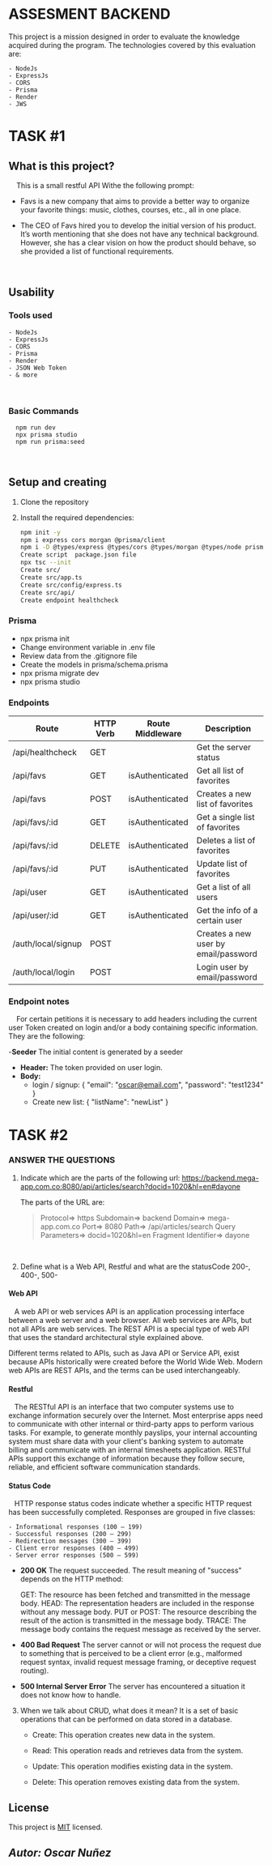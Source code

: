 # ASSESMENT BACKEND

This project is a mission designed in order to evaluate the knowledge acquired during the program. The technologies covered by this evaluation are:

    - NodeJs
    - ExpressJs
    - CORS
    - Prisma
    - Render
    - JWS


# **TASK #1**

## **What is this project?**

&nbsp;&nbsp;&nbsp;&nbsp;This is a small restful API Withe the following prompt:
  - Favs is a new company that aims to provide a better way to organize your favorite things: music, clothes, courses, etc., all in one place.

  - The CEO of Favs hired you to develop the initial version of his product. It’s worth mentioning that she does not have any technical background. However, she has a clear vision on how the product should behave, so she provided a list of functional requirements.
<br />

## **Usability**

### **Tools used**

    - NodeJs
    - ExpressJs
    - CORS
    - Prisma
    - Render
    - JSON Web Token
    - & more
 <br />

 
### **Basic Commands**

      npm run dev
      npx prisma studio
      npm run prisma:seed
 <br />

 ## Setup and creating

1. Clone the repository

2. Install the required dependencies:

    ```bash
    npm init -y
    npm i express cors morgan @prisma/client
    npm i -D @types/express @types/cors @types/morgan @types/node prisma typescript ts-node-dev
    Create script  package.json file
    npx tsc --init
    Create src/
    Create src/app.ts
    Create src/config/express.ts
    Create src/api/
    Create endpoint healthcheck
    ```

### Prisma

- npx prisma init
- Change environment variable in .env file
- Review data from the .gitignore file
- Create the models in prisma/schema.prisma
- npx prisma migrate dev
- npx prisma studio



### **Endpoints**

| Route                 | HTTP Verb | Route Middleware | Description                          |
|-----------------------|-----------|------------------|--------------------------------------|
| /api/healthcheck      | GET       |                  | Get the server status                |
| /api/favs             | GET       | isAuthenticated  | Get all list of favorites            |
| /api/favs             | POST      | isAuthenticated  | Creates a new list of favorites      |
| /api/favs/:id         | GET       | isAuthenticated  | Get a single list of favorites       |
| /api/favs/:id         | DELETE    | isAuthenticated  | Deletes a list of favorites          |
| /api/favs/:id         | PUT       | isAuthenticated  | Update list of favorites             |
| /api/user             | GET       | isAuthenticated  | Get a list of all users              |
| /api/user/:id         | GET       | isAuthenticated  | Get the info of a certain user       |
| /auth/local/signup    | POST      |                  | Creates a new user by email/password |
| /auth/local/login     | POST      |                  | Login user by email/password         |

### **Endpoint notes**
&nbsp;&nbsp;&nbsp;&nbsp;For certain petitions it is necessary to add headers including the current user Token created on login and/or a body containing specific information. They are the following:


-**Seeder** The initial content is generated by a seeder
- **Header:** The token provided on user login.
- **Body:** 
  - login / signup: 
        {
        "email": "oscar@email.com",
        "password": "test1234"
        }
  - Create new list: 
        {
            "listName": "newList"
        }


# **TASK #2**
### ANSWER THE QUESTIONS

1. Indicate which are the parts of the following url: https://backend.mega-app.com.co:8080/api/articles/search?docid=1020&hl=en#dayone

    The parts of the URL are:

      > Protocol=>              https
      > Subdomain=>             backend
      > Domain=>                mega-app.com.co
      > Port=>                  8080
      > Path=>                  /api/articles/search
      > Query Parameters=>      docid=1020&hl=en
      > Fragment Identifier=>   dayone

 <br />

2. Define what is a Web API, Restful and what are the statusCode 200-, 400-, 500-

#### Web API
&nbsp;&nbsp;&nbsp;A web API or web services API is an application processing interface between a web server and a web browser. All web services are APIs, but not all APIs are web services. The REST API is a special type of web API that uses the standard architectural style explained above.

Different terms related to APIs, such as Java API or Service API, exist because APIs historically were created before the World Wide Web. Modern web APIs are REST APIs, and the terms can be used interchangeably.

#### Restful
&nbsp;&nbsp;&nbsp;The RESTful API is an interface that two computer systems use to exchange information securely over the Internet. Most enterprise apps need to communicate with other internal or third-party apps to perform various tasks. For example, to generate monthly payslips, your internal accounting system must share data with your client's banking system to automate billing and communicate with an internal timesheets application. RESTful APIs support this exchange of information because they follow secure, reliable, and efficient software communication standards.

#### Status Code
&nbsp;&nbsp;&nbsp;HTTP response status codes indicate whether a specific HTTP request has been successfully completed. Responses are grouped in five classes:

    - Informational responses (100 – 199)
    - Successful responses (200 – 299)
    - Redirection messages (300 – 399)
    - Client error responses (400 – 499)
    - Server error responses (500 – 599)

- **200 OK**
    The request succeeded. The result meaning of "success" depends on the HTTP method:

    GET: The resource has been fetched and transmitted in the message body.
    HEAD: The representation headers are included in the response without any message body.
    PUT or POST: The resource describing the result of the action is transmitted in the message body.
    TRACE: The message body contains the request message as received by the server.

- **400 Bad Request**
    The server cannot or will not process the request due to something that is perceived to be a client error (e.g., malformed request syntax, invalid request message framing, or deceptive request routing).

- **500 Internal Server Error**
    The server has encountered a situation it does not know how to handle.

3. When we talk about CRUD, what does it mean?
    It is a set of basic operations that can be performed on data stored in a database.

    - Create: This operation creates new data in the system. 

    - Read: This operation reads and retrieves data from the system. 

    - Update: This operation modifies existing data in the system. 

    - Delete: This operation removes existing data from the system. 



## License

This project is [MIT](https://opensource.org/licenses/MIT) licensed.

## *Autor: _Oscar Nuñez_*
